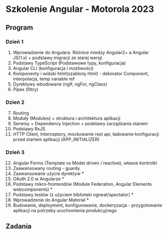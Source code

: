 # Szkolenie Angular - Motorola 2023
## Program
### Dzień 1
1. Wprowadzenie do Angulara. Różnice miedzy Angular2+ a Angular JS(1.x) + podstawy migracji ze starej wersji
2. Podstawy TypeScript (Podstawowe typy, konfiguracja)
3. Angular CLI (konfiguracja i możliwości)
4. Komponenty i widoki html(szablony html) - dekorator Component, interpolacja, temp variable ref
5. Dyrektywy wbudowane (ngIf, ngFor, ngClass)
6. Pipes (filtry)

### Dzień 2
7. Routing
8. Moduły (Modules) + struktura i architektura aplikacji
9. Serwisy  + Dependency Injection + podstawy zarządzania stanem
10. Podstawy RxJS
11. HTTP Client, Interceptory, mockowanie rest api, ładowanie konfiguracji przed startem aplikacji (APP_INITIALIZER)

### Dzień 3
12. Angular Forms (Template vs Model driven / reactive), własne kontrolki
13. Zaawansowany routing - guardy
14. Zaawansowane użycie dyrektyw *
15. OAuth 2.0 w Angularze *
16. Podstawy mikro-frontendów (Module Federation, Angular Elements webcomponents) *
17. Podstawy testów (z użyciem biblioteki ngneat/spectator) *
18. Wprowadzenie do Angular Material *
19. Budowanie, deployment, konfigurowanie, dockeryzacja - przygotowanie aplikacji na potrzeby uruchomienia produkcyjnego

## Zadania

